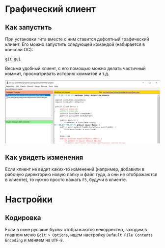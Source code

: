 # Графический клиент

## Как запустить

При установки гита вместе с ним ставится дефолтный графический клиент. Его можно запустить следующей командой (набирается в консоли ОС):

```
git gui
```

Весьма удобный клиент, с его помощью можно делать частичный коммит, просматривать историю коммитов и т.д.

<img src="img/image-20220608083229745.png" alt="image-20220608083229745" style="zoom:80%;" />

## Как увидеть изменения

Если клиент не видит каких-то изменений (например, добавили в рабочую директорию новую папку и файл туда, а они не отображаются в клиенте), то нужно просто нажать `F5`, будучи в клиенте.

# Настройки

## Кодировка

Если в окне русские буквы отображаются некорректно, заходим в главном меню `Edit > Options`, ищем настройку `Default File Contents Encoding` и меняем на `UTF-8`.